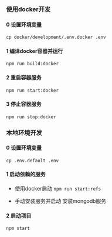 ### 使用docker开发

#### 0 设置环境变量
`cp docker/development/.env.docker .env`

#### 1 编译docker容器并运行
`npm run build:docker` 

#### 2 重启容器服务
`npm run start:docker`

#### 3 停止容器服务
`npm run stop:docker`

### 本地环境开发

#### 0 设置环境变量
`cp .env.default .env`

#### 1 启动依赖的服务

- 使用docker启动 
`npm run start:refs`

- 手动安装服务并启动
安装mongodb服务

#### 2 启动项目
`npm start`
